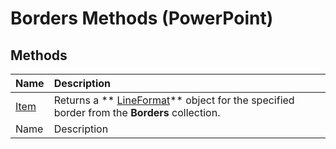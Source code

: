 
# Borders Methods (PowerPoint)

## Methods



|**Name**|**Description**|
|:-----|:-----|
| [Item](fad023e2-55c1-4115-fc61-cd4519486fad.md)|Returns a  ** [LineFormat](11c955d5-bbda-d99f-cec9-fc6187450a12.md)** object for the specified border from the **Borders** collection.|
|Name|Description|
